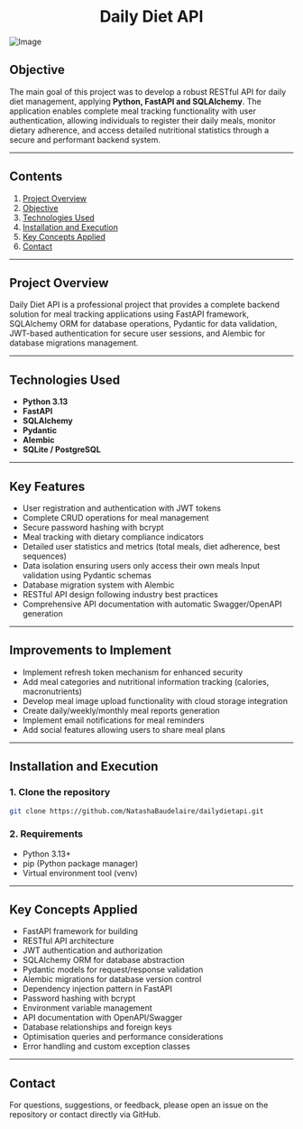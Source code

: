 <h1 align="center">
  Daily Diet API
</h1>

![Image](![Image](https://github.com/user-attachments/assets/eac3ede8-d0e6-4bea-bd84-35be687c2e97))

## Objective

The main goal of this project was to develop a robust RESTful API for daily diet management, applying **Python, FastAPI and SQLAlchemy**. The application enables complete meal tracking functionality with user authentication, allowing individuals to register their daily meals, monitor dietary adherence, and access detailed nutritional statistics through a secure and performant backend system.

***

## Contents

1. [Project Overview](#project-overview)  
2. [Objective](#objective)  
3. [Technologies Used](#technologies-used)  
4. [Installation and Execution](#installation-and-execution)  
5. [Key Concepts Applied](#key-concepts-applied)  
6. [Contact](#contact)  

***

## Project Overview

Daily Diet API is a professional project that provides a complete backend solution for meal tracking applications using FastAPI framework, SQLAlchemy ORM for database operations, Pydantic for data validation, JWT-based authentication for secure user sessions, and Alembic for database migrations management.

***

## Technologies Used

- **Python 3.13**  
- **FastAPI**  
- **SQLAlchemy**  
- **Pydantic**
- **Alembic**
- **SQLite / PostgreSQL**

***

## Key Features

- User registration and authentication with JWT tokens
- Complete CRUD operations for meal management
- Secure password hashing with bcrypt
- Meal tracking with dietary compliance indicators
- Detailed user statistics and metrics (total meals, diet adherence, best sequences)
- Data isolation ensuring users only access their own meals
Input validation using Pydantic schemas
- Database migration system with Alembic
- RESTful API design following industry best practices
- Comprehensive API documentation with automatic Swagger/OpenAPI generation

***

## Improvements to Implement

- Implement refresh token mechanism for enhanced security
- Add meal categories and nutritional information tracking (calories, macronutrients)
- Develop meal image upload functionality with cloud storage integration
- Create daily/weekly/monthly meal reports generation
- Implement email notifications for meal reminders
- Add social features allowing users to share meal plans

***

## Installation and Execution

### 1. Clone the repository  
```bash
git clone https://github.com/NatashaBaudelaire/dailydietapi.git
```

### 2. Requirements  
- Python 3.13+
- pip (Python package manager)
- Virtual environment tool (venv)

***

## Key Concepts Applied

- FastAPI framework for building
- RESTful API architecture
- JWT authentication and authorization
- SQLAlchemy ORM for database abstraction
- Pydantic models for request/response validation
- Alembic migrations for database version control
- Dependency injection pattern in FastAPI
- Password hashing with bcrypt
- Environment variable management
- API documentation with OpenAPI/Swagger
- Database relationships and foreign keys
- Optimisation queries and performance considerations
- Error handling and custom exception classes

***

## Contact

For questions, suggestions, or feedback, please open an issue on the repository or contact directly via GitHub.
